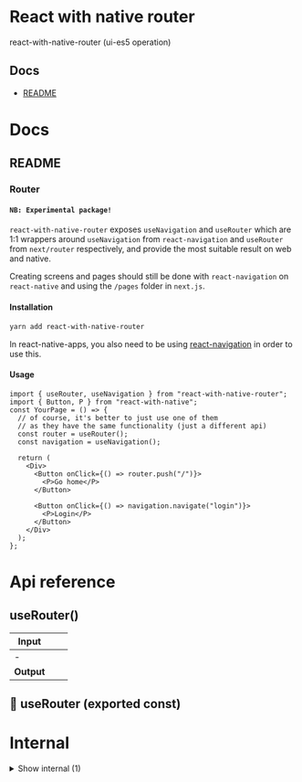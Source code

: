 # React with native router

react-with-native-router (ui-es5 operation)



## Docs

- [README](#readme)



# Docs

## README

### Router

#### `NB: Experimental package!`

`react-with-native-router` exposes `useNavigation` and `useRouter` which are 1:1 wrappers around `useNavigation` from `react-navigation` and `useRouter` from `next/router` respectively, and provide the most suitable result on web and native.

Creating screens and pages should still be done with `react-navigation` on `react-native` and using the `/pages` folder in `next.js`.


#### Installation

```bash
yarn add react-with-native-router
```

In react-native-apps, you also need to be using [react-navigation](https://reactnavigation.org/) in order to use this.


#### Usage

```tsx
import { useRouter, useNavigation } from "react-with-native-router";
import { Button, P } from "react-with-native";
const YourPage = () => {
  // of course, it's better to just use one of them
  // as they have the same functionality (just a different api)
  const router = useRouter();
  const navigation = useNavigation();

  return (
    <Div>
      <Button onClick={() => router.push("/")}>
        <P>Go home</P>
      </Button>

      <Button onClick={() => navigation.navigate("login")}>
        <P>Login</P>
      </Button>
    </Div>
  );
};
```


# Api reference

## useRouter()

| Input      |    |    |
| ---------- | -- | -- |
| - | | |
| **Output** |    |    |



## 📄 useRouter (exported const)

# Internal

<details><summary>Show internal (1)</summary>
  
  # useNavigation()




| Input      |    |    |
| ---------- | -- | -- |
| - | | |
| **Output** | { addListener: {  }, <br />canGoBack: {  }, <br />dispatch: {  }, <br />getParent: {  }, <br />getState: {  }, <br />goBack: {  }, <br />isFocused: {  }, <br />removeListener: {  }, <br />reset: {  }, <br />setOptions: {  }, <br />setParams: {  }, <br />navigate: {  }, <br /> }   |    |

  </details>

